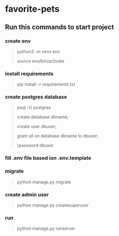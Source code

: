 # favorite-pets
## Run this commands to start project
>
### create env
> python3 -m venv env
>
> source env/bin/activate
### install requirements
> pip install -r requirements.txt
### create postgres database
> psql -U postgres
>
> create database dbname;
>
> create user dbuser;
>
> grant all on database dbname to dbuser;
>
> \password dbuser
### fill .env file based ion .env.template
### migrate 
> python manage.py migrate
### create admin user
> python manage.py createsuperuser
### run 
> python manage.py runserver 
